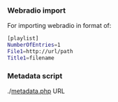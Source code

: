 ### Webradio import
For importing webradio in format of:
```sh
[playlist]
NumberOfEntries=1
File1=http://url/path
Title1=filename
```

### Metadata script
./[metadata.php](https://github.com/rern/rAudio-addons/blob/main/webradio/metadata.php) URL
